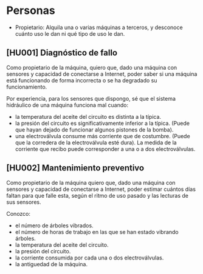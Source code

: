 # Personas

* Propietario: Alquila una o varias máquinas a terceros, y desconoce
  cuánto uso le dan ni qué tipo de uso le dan.

## [HU001] Diagnóstico de fallo

Como propietario de la máquina, quiero que, dado una máquina con sensores
y capacidad de conectarse a Internet,
poder saber si una máquina está funcionando de forma incorrecta o se ha
degradado su funcionamiento.

Por experiencia, para los sensores que dispongo, sé que el sistema hidráulico
de una máquina funciona mal cuando:

* la temperatura del aceite del circuito es distinta a la típica.
* la presión del circuito es significativamente inferior a la típica.
  (Puede que hayan dejado de funcionar algunos pistones de la bomba).
* una electroválvula consume más corriente que de costumbre.
  (Puede que la corredera de la electroválvula esté dura). La medida
  de la corriente que recibo puede corresponder a una o a dos electroválvulas.

## [HU002] Mantenimiento preventivo

Como propietario de la máquina quiero que, dado una máquina con sensores
y capacidad de conectarse a Internet, poder estimar cuántos días faltan
para que falle esta, según el ritmo de uso pasado y las lecturas de sus
sensores.

Conozco:

* el número de árboles vibrados.
* el número de horas de trabajo en las que se han estado vibrando árboles.
* la temperatura del aceite del circuito.
* la presión del circuito.
* la corriente consumida por cada una o dos electroválvulas.
* la antiguedad de la máquina.
